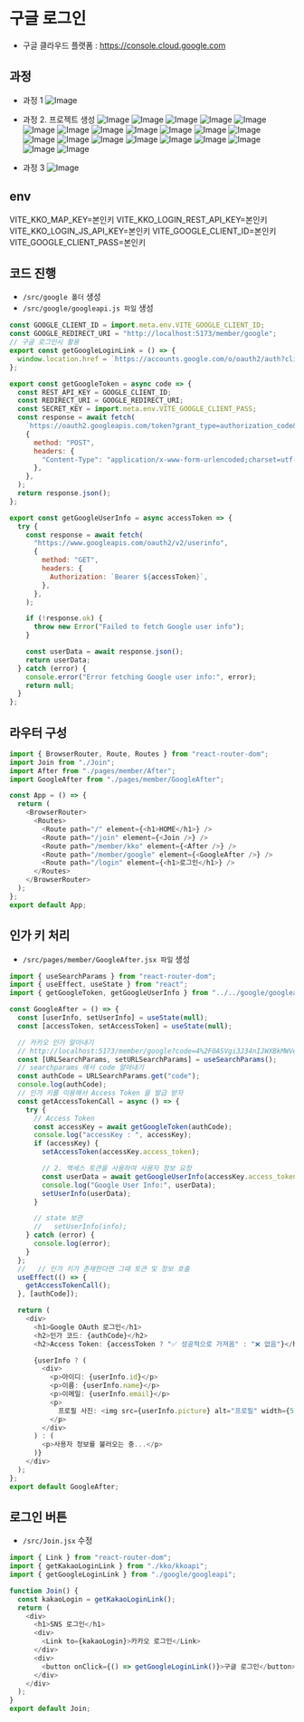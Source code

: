 # 구글 로그인

- 구글 클라우드 플랫폼 : https://console.cloud.google.com

## 과정

- 과정 1
  ![Image](https://github.com/user-attachments/assets/63b66acc-03d4-4286-be25-0e420c6b8149)
- 과정 2. 프로젝트 생성
  ![Image](https://github.com/user-attachments/assets/eb09f1e9-c919-48c6-98e2-e0ec82edebb0)
  ![Image](https://github.com/user-attachments/assets/cecae858-9c80-4a4d-8183-e5f05ebf4e4c)
  ![Image](https://github.com/user-attachments/assets/1eeec606-1393-496e-ac3b-2b27550424fa)
  ![Image](https://github.com/user-attachments/assets/4d781b68-9467-4d5b-8410-fab5e53fa768)
  ![Image](https://github.com/user-attachments/assets/6762a6c0-9b4a-487f-b814-34158f045363)
  ![Image](https://github.com/user-attachments/assets/781e4d8e-fb9c-46fc-9ed8-df3c4b586101)
  ![Image](https://github.com/user-attachments/assets/d8db66e9-c613-44bf-b828-a0908800fb18)
  ![Image](https://github.com/user-attachments/assets/207fa9b8-c4d2-4084-bd21-220a20437dd2)
  ![Image](https://github.com/user-attachments/assets/cd78691d-c65c-4e4d-b6ee-76d1e84a5536)
  ![Image](https://github.com/user-attachments/assets/c6171852-2658-4709-99a6-821e52f04c5f)
  ![Image](https://github.com/user-attachments/assets/25eb3b80-189a-4789-9b8c-015263fd9fd4)
  ![Image](https://github.com/user-attachments/assets/6c82b794-d46c-4181-bcac-a646c39e50b5)
  ![Image](https://github.com/user-attachments/assets/06caa206-49ad-4233-9bb7-77da192a89ef)
  ![Image](https://github.com/user-attachments/assets/a562457f-1e73-4b5c-a316-6c9b5fdfb55c)
  ![Image](https://github.com/user-attachments/assets/4ce6e1cc-08b1-450d-8464-3cc67959380b)
  ![Image](https://github.com/user-attachments/assets/3ce2b14d-a12c-4b78-9fb0-f0ae75ef69c6)
  ![Image](https://github.com/user-attachments/assets/3ce2b14d-a12c-4b78-9fb0-f0ae75ef69c6)
  ![Image](https://github.com/user-attachments/assets/a40c6062-d83f-4763-884a-5e48feeda812)
  ![Image](https://github.com/user-attachments/assets/8acc8446-8f46-41c6-99bb-195da385a62b)
  ![Image](https://github.com/user-attachments/assets/0f0ca565-4e8a-4a1e-8af4-d16be272e764)
  ![Image](https://github.com/user-attachments/assets/bad41ab4-c1cd-404d-889f-a4363b97ef94)

- 과정 3
  ![Image](https://github.com/user-attachments/assets/2a8779e2-dba2-43c1-ac44-80fda5449caf)

## env

VITE_KKO_MAP_KEY=본인키
VITE_KKO_LOGIN_REST_API_KEY=본인키
VITE_KKO_LOGIN_JS_API_KEY=본인키
VITE_GOOGLE_CLIENT_ID=본인키
VITE_GOOGLE_CLIENT_PASS=본인키

## 코드 진행

- `/src/google 폴더` 생성
- `/src/google/googleapi.js 파일` 생성

```js
const GOOGLE_CLIENT_ID = import.meta.env.VITE_GOOGLE_CLIENT_ID;
const GOOGLE_REDIRECT_URI = "http://localhost:5173/member/google";
// 구글 로그인시 활용
export const getGoogleLoginLink = () => {
  window.location.href = `https://accounts.google.com/o/oauth2/auth?client_id=${GOOGLE_CLIENT_ID}&redirect_uri=${GOOGLE_REDIRECT_URI}&response_type=code&scope=openid email profile`;
};

export const getGoogleToken = async code => {
  const REST_API_KEY = GOOGLE_CLIENT_ID;
  const REDIRECT_URI = GOOGLE_REDIRECT_URI;
  const SECRET_KEY = import.meta.env.VITE_GOOGLE_CLIENT_PASS;
  const response = await fetch(
    `https://oauth2.googleapis.com/token?grant_type=authorization_code&client_id=${REST_API_KEY}&redirect_uri=${REDIRECT_URI}&client_secret=${SECRET_KEY}&code=${code}`,
    {
      method: "POST",
      headers: {
        "Content-Type": "application/x-www-form-urlencoded;charset=utf-8",
      },
    },
  );
  return response.json();
};

export const getGoogleUserInfo = async accessToken => {
  try {
    const response = await fetch(
      "https://www.googleapis.com/oauth2/v2/userinfo",
      {
        method: "GET",
        headers: {
          Authorization: `Bearer ${accessToken}`,
        },
      },
    );

    if (!response.ok) {
      throw new Error("Failed to fetch Google user info");
    }

    const userData = await response.json();
    return userData;
  } catch (error) {
    console.error("Error fetching Google user info:", error);
    return null;
  }
};
```

## 라우터 구성

```ts
import { BrowserRouter, Route, Routes } from "react-router-dom";
import Join from "./Join";
import After from "./pages/member/After";
import GoogleAfter from "./pages/member/GoogleAfter";

const App = () => {
  return (
    <BrowserRouter>
      <Routes>
        <Route path="/" element={<h1>HOME</h1>} />
        <Route path="/join" element={<Join />} />
        <Route path="/member/kko" element={<After />} />
        <Route path="/member/google" element={<GoogleAfter />} />
        <Route path="/login" element={<h1>로그인</h1>} />
      </Routes>
    </BrowserRouter>
  );
};
export default App;
```

## 인가 키 처리

- `/src/pages/member/GoogleAfter.jsx 파일` 생성

```ts
import { useSearchParams } from "react-router-dom";
import { useEffect, useState } from "react";
import { getGoogleToken, getGoogleUserInfo } from "../../google/googleapi";

const GoogleAfter = () => {
  const [userInfo, setUserInfo] = useState(null);
  const [accessToken, setAccessToken] = useState(null);

  // 카카오 인가 알아내기
  // http://localhost:5173/member/google?code=4%2F0ASVgi3J34nIJWXBkMWVe23jTDfVuZ57PH74fpzQfqHVnwtknH3sxcOxr6MuJKkvQ__ge7A&scope=email+profile+openid+https%3A%2F%2Fwww.googleapis.com%2Fauth%2Fuserinfo.profile+https%3A%2F%2Fwww.googleapis.com%2Fauth%2Fuserinfo.email&authuser=0&prompt=consent
  const [URLSearchParams, setURLSearchParams] = useSearchParams();
  // searchparams 에서 code 알아내기
  const authCode = URLSearchParams.get("code");
  console.log(authCode);
  // 인가 키를 이용해서 Access Token 을 발급 받자
  const getAccessTokenCall = async () => {
    try {
      // Access Token
      const accessKey = await getGoogleToken(authCode);
      console.log("accessKey : ", accessKey);
      if (accessKey) {
        setAccessToken(accessKey.access_token);

        // 2. 액세스 토큰을 사용하여 사용자 정보 요청
        const userData = await getGoogleUserInfo(accessKey.access_token);
        console.log("Google User Info:", userData);
        setUserInfo(userData);
      }

      // state 보관
      //   setUserInfo(info);
    } catch (error) {
      console.log(error);
    }
  };
  //   // 인가 키가 존재한다면 그때 토큰 및 정보 호출
  useEffect(() => {
    getAccessTokenCall();
  }, [authCode]);

  return (
    <div>
      <h1>Google OAuth 로그인</h1>
      <h2>인가 코드: {authCode}</h2>
      <h2>Access Token: {accessToken ? "✅ 성공적으로 가져옴" : "❌ 없음"}</h2>

      {userInfo ? (
        <div>
          <p>아이디: {userInfo.id}</p>
          <p>이름: {userInfo.name}</p>
          <p>이메일: {userInfo.email}</p>
          <p>
            프로필 사진: <img src={userInfo.picture} alt="프로필" width={50} />
          </p>
        </div>
      ) : (
        <p>사용자 정보를 불러오는 중...</p>
      )}
    </div>
  );
};
export default GoogleAfter;

```

## 로그인 버튼

- `/src/Join.jsx` 수정

```ts
import { Link } from "react-router-dom";
import { getKakaoLoginLink } from "./kko/kkoapi";
import { getGoogleLoginLink } from "./google/googleapi";

function Join() {
  const kakaoLogin = getKakaoLoginLink();
  return (
    <div>
      <h1>SNS 로그인</h1>
      <div>
        <Link to={kakaoLogin}>카카오 로그인</Link>
      </div>
      <div>
        <button onClick={() => getGoogleLoginLink()}>구글 로그인</button>
      </div>
    </div>
  );
}
export default Join;
```
